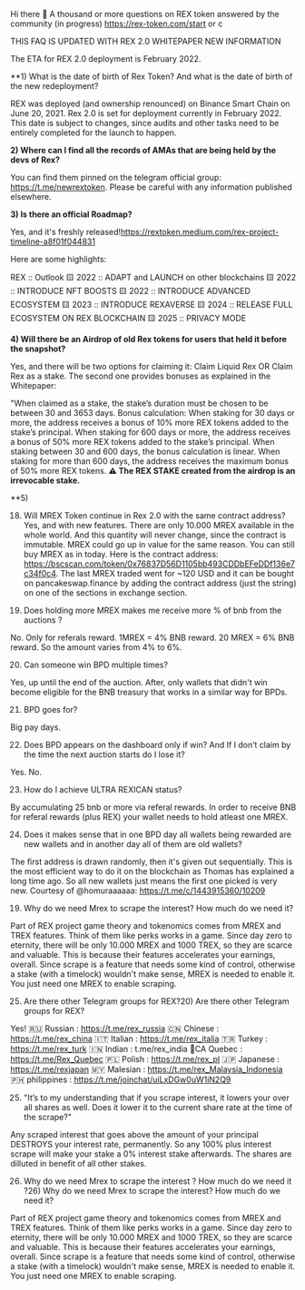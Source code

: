 Hi there 👋
A thousand or more questions on REX token answered by the community (in progress) https://rex-token.com/start or c

THIS FAQ IS UPDATED WITH REX 2.0 WHITEPAPER NEW INFORMATION

The ETA for REX 2.0 deployment is February 2022.

**1) What is the date of birth of Rex Token? And what is the date of birth of the new redeployment?

REX was deployed (and ownership renounced) on Binance Smart Chain on June 20, 2021. Rex 2.0 is set for deployment currently in February 2022. This date is subject to changes, since audits and other tasks need to be entirely completed for the launch to happen. 

**2) Where can I find all the records of AMAs that are being held by the devs of Rex?**

You can find them pinned on the telegram official group: https://t.me/newrextoken. Please be careful with any information published elsewhere.

**3) Is there an official Roadmap?**

Yes, and it's freshly released!https://rextoken.medium.com/rex-project-timeline-a8f01f044831

Here are some highlights:

REX :: Outlook
🟨 2022 :: ADAPT and LAUNCH on other blockchains
🟨 2022 :: INTRODUCE NFT BOOSTS
🟨 2022 :: INTRODUCE ADVANCED ECOSYSTEM
🟨 2023 :: INTRODUCE REXAVERSE
🟨 2024 :: RELEASE FULL ECOSYSTEM ON REX BLOCKCHAIN
🟨 2025 :: PRIVACY MODE

**4) Will there be an Airdrop of old Rex tokens for users that held it before the snapshot?**

Yes, and there will be two options for claiming it: Claim Liquid Rex OR Claim Rex as a stake. The second one provides bonuses as explained in the Whitepaper: 

"When claimed as a stake, the stake’s duration must be chosen to be between 30 and 3653 days. Bonus calculation: When staking for 30 days or more, the address receives a bonus of 10% more REX tokens added to the stake’s principal. When staking for 600 days or more, the address receives a bonus of 50% more REX tokens added to the stake’s principal. When staking between 30 and 600 days, the bonus calculation is linear. When staking for more than 600 days, the address receives the maximum bonus of 50% more
REX tokens. **⚠ The REX STAKE created from the airdrop is an irrevocable stake.**

**5) 





                                                     
18) Will MREX Token continue in Rex 2.0 with the same contract address? 
Yes, and with new features. There are only 10.000 MREX available in the whole world. And this quantity will never change, since the contract is immutable. MREX could go up in value for the same reason. You can still buy MREX as in today. Here is the contract address: https://bscscan.com/token/0x76837D56D1105bb493CDDbEFeDDf136e7c34f0c4. The last MREX traded went for ~120 USD and it can be bought on pancakeswap.finance by adding the contract address (just the string) on one of the sections in exchange section.

19) Does holding more MREX makes me receive more % of bnb from the auctions ?

No. Only for referals reward. 1MREX = 4% BNB reward. 20 MREX = 6% BNB reward. So the amount varies from 4% to 6%.

20) Can someone win BPD multiple times?

Yes, up until the end of the auction. After, only wallets that didn't win become eligible for the BNB treasury that works in a similar way for BPDs.

21) BPD goes for?

Big pay days.

22) Does BPD appears on the dashboard only if win? And If I don’t claim by the time the next auction starts do I lose it?

Yes. No.

23) How do I achieve ULTRA REXICAN status?

By accumulating 25 bnb or more via referal rewards. In order to receive BNB for referal rewards (plus REX) your wallet needs to hold atleast one MREX.

24) Does it makes sense that in one BPD day all wallets being rewarded are new wallets and in another day all of them are old wallets?

The first address is drawn randomly, then it's given out sequentially. This is the most efficient way to do it on the blockchain as Thomas has explained a long time ago. So all new wallets just means the first one picked is very new. Courtesy of @homuraaaaaa: https://t.me/c/1443915360/10209

19) Why do we need Mrex to scrape the interest? How much do we need it?

Part of REX project game theory and tokenomics comes from MREX and TREX features. Think of them like perks works in a game. Since day zero to eternity, there will be only 10.000 MREX and 1000 TREX, so they are scarce and valuable. This is because their features accelerates your earnings, overall. Since scrape is a feature that needs some kind of control, otherwise a stake (with a timelock) wouldn't make sense, MREX is needed to enable it. You just need one MREX to enable scraping.

25) Are there other Telegram groups for REX?20) Are there other Telegram groups for REX?

Yes! 🇷🇺 Russian : https://t.me/rex_russia 🇨🇳 Chinese : https://t.me/rex_china 🇮🇹 Italian : https://t.me/rex_italia 🇹🇷 Turkey : https://t.me/rex_turk 🇮🇳 Indian : t.me/rex_india 🏴CA Quebec : https://t.me/Rex_Quebec 🇵🇱 Polish : https://t.me/rex_pl 🇯🇵 Japanese : https://t.me/rexjapan 🇲🇾 Malesian : https://t.me/rex_Malaysia_Indonesia 🇵🇭 philippines : https://t.me/joinchat/uiLxDGw0uW1iN2Q9

25) "It’s to my understanding that if you scrape interest, it lowers your over all shares as well. Does it lower it to the current share rate at the time of the scrape?"

Any scraped interest that goes above the amount of your principal DESTROYS your interest rate, permanently. So any 100% plus interest scrape will make your stake a 0% interest stake afterwards. The shares are dilluted in benefit of all other stakes.

26) Why do we need Mrex to scrape the interest ? How much do we need it ?26) Why do we need Mrex to scrape the interest? How much do we need it?

Part of REX project game theory and tokenomics comes from MREX and TREX features. Think of them like perks works in a game. Since day zero to eternity, there will be only 10.000 MREX and 1000 TREX, so they are scarce and valuable. This is because their features accelerates your earnings, overall. Since scrape is a feature that needs some kind of control, otherwise a stake (with a timelock) wouldn't make sense, MREX is needed to enable it. You just need one MREX to enable scraping.

